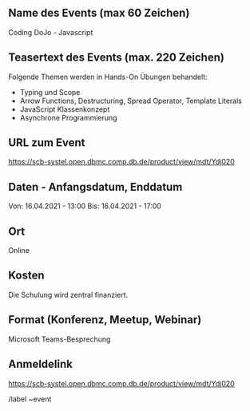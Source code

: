 [//]: # (Bitte beachte die Regeln wie beschrieben unter - https://git.tech.rz.db.de/universe/universe.gitpages.tech.rz.db.de)

## Name des Events (max 60 Zeichen)

Coding DoJo - Javascript

## Teasertext des Events (max. 220 Zeichen)

Folgende Themen werden in Hands-On Übungen behandelt:

- Typing und Scope
- Arrow Functions, Destructuring, Spread Operator, Template Literals
- JavaScript Klassenkonzept
- Asynchrone Programmierung

## URL zum Event

https://scb-systel.open.dbmc.comp.db.de/product/view/mdt/Ydj020

## Daten - Anfangsdatum, Enddatum
Von: 16.04.2021 - 13:00
Bis: 16.04.2021 - 17:00

## Ort
Online

## Kosten
Die Schulung wird zentral finanziert.

## Format (Konferenz, Meetup, Webinar)
Microsoft Teams-Besprechung

## Anmeldelink
https://scb-systel.open.dbmc.comp.db.de/product/view/mdt/Ydj020

/label ~event

